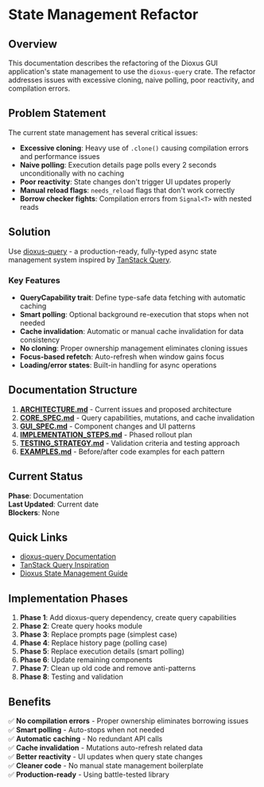 # State Management Refactor

## Overview

This documentation describes the refactoring of the Dioxus GUI application's state management to use the `dioxus-query` crate. The refactor addresses issues with excessive cloning, naive polling, poor reactivity, and compilation errors.

## Problem Statement

The current state management has several critical issues:

- **Excessive cloning**: Heavy use of `.clone()` causing compilation errors and performance issues
- **Naive polling**: Execution details page polls every 2 seconds unconditionally with no caching
- **Poor reactivity**: State changes don't trigger UI updates properly
- **Manual reload flags**: `needs_reload` flags that don't work correctly
- **Borrow checker fights**: Compilation errors from `Signal<T>` with nested reads

## Solution

Use [dioxus-query](https://docs.rs/dioxus-query/latest/dioxus_query/) - a production-ready, fully-typed async state management system inspired by [TanStack Query](https://tanstack.com/query/v5/docs/framework/react/overview).

### Key Features

- **QueryCapability trait**: Define type-safe data fetching with automatic caching
- **Smart polling**: Optional background re-execution that stops when not needed
- **Cache invalidation**: Automatic or manual cache invalidation for data consistency
- **No cloning**: Proper ownership management eliminates cloning issues
- **Focus-based refetch**: Auto-refresh when window gains focus
- **Loading/error states**: Built-in handling for async operations

## Documentation Structure

1. **[ARCHITECTURE.md](./ARCHITECTURE.md)** - Current issues and proposed architecture
2. **[CORE_SPEC.md](./CORE_SPEC.md)** - Query capabilities, mutations, and cache invalidation
3. **[GUI_SPEC.md](./GUI_SPEC.md)** - Component changes and UI patterns
4. **[IMPLEMENTATION_STEPS.md](./IMPLEMENTATION_STEPS.md)** - Phased rollout plan
5. **[TESTING_STRATEGY.md](./TESTING_STRATEGY.md)** - Validation criteria and testing approach
6. **[EXAMPLES.md](./EXAMPLES.md)** - Before/after code examples for each pattern

## Current Status

**Phase**: Documentation  
**Last Updated**: Current date  
**Blockers**: None

## Quick Links

- [dioxus-query Documentation](https://docs.rs/dioxus-query/)
- [TanStack Query Inspiration](https://tanstack.com/query/v5/docs/framework/react/overview)
- [Dioxus State Management Guide](https://dioxuslabs.com/learn/0.6/essentials/state/)

## Implementation Phases

1. **Phase 1**: Add dioxus-query dependency, create query capabilities
2. **Phase 2**: Create query hooks module
3. **Phase 3**: Replace prompts page (simplest case)
4. **Phase 4**: Replace history page (polling case)
5. **Phase 5**: Replace execution details (smart polling)
6. **Phase 6**: Update remaining components
7. **Phase 7**: Clean up old code and remove anti-patterns
8. **Phase 8**: Testing and validation

## Benefits

✅ **No compilation errors** - Proper ownership eliminates borrowing issues  
✅ **Smart polling** - Auto-stops when not needed  
✅ **Automatic caching** - No redundant API calls  
✅ **Cache invalidation** - Mutations auto-refresh related data  
✅ **Better reactivity** - UI updates when query state changes  
✅ **Cleaner code** - No manual state management boilerplate  
✅ **Production-ready** - Using battle-tested library  

